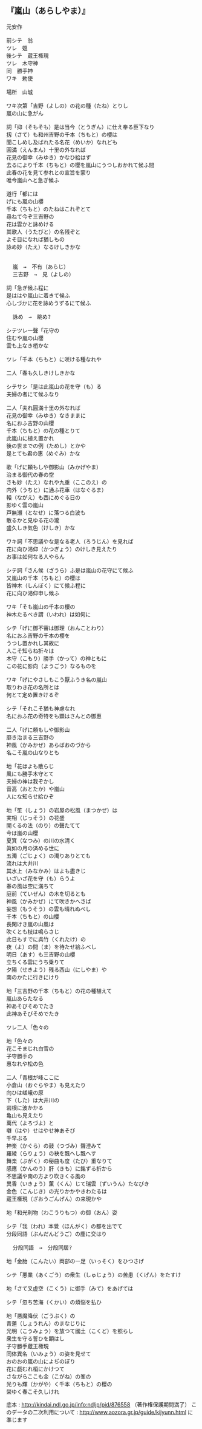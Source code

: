 『嵐山（あらしやま）』
---------------------

<pre>
元安作

前シテ　翁
ツレ　媼
後シテ　蔵王権現
ツレ　木守神
同　勝手神
ワキ　勅使

場所　山城

ワキ次第「吉野（よしの）の花の種（たね）とりし
嵐の山に急がん

詞「抑（そもそも）是は当今（とうぎん）に仕え奉る臣下なり
扨（さて）も和州吉野の千本（ちもと）の櫻は
聞こしめし及ばれたる名花（めいか）なれども
圓満（えんまん）十里の外なれば
花見の御幸（みゆき）かなひ給はず
去るにより千本（ちもと）の櫻を嵐山にうつしおかれて候ふ間
此春の花を見て参れとの宣旨を蒙り
唯今嵐山へと急ぎ候ふ

道行「都には
げにも嵐の山櫻
千本（ちもと）のたねはこれぞとて
尋ねて今ぞ三吉野の
花は雲かと詠めける
其歌人（うたびと）の名残ぞと
よそ目になれば猶しもの
詠め妙（たえ）なるけしきかな


  嵐　→　不有（あらじ）
  三吉野　→　見（よしの）

詞「急ぎ候ふ程に
是ははや嵐山に着きて候ふ
心しづかに花を詠めうずるにて候ふ

  詠め　→　眺め?

シテツレ一聲「花守の
住むや嵐の山櫻
雲も上なき梢かな

ツレ「千本（ちもと）に咲ける種なれや

二人「春も久しきけしきかな

シテサシ「是は此嵐山の花を守（も）る
夫婦の者にて候ふなり

二人「夫れ圓満十里の外なれば
花見の御幸（みゆき）なきままに
名におふ吉野の山櫻
千本（ちもと）の花の種とりて
此嵐山に植え置かれ
後の世までの例（ためし）とかや
是とても君の惠（めぐみ）かな

歌「げに頼もしや御影山（みかげやま）
治まる御代の春の空
さも妙（たえ）なれや九重（ここのえ）の
内外（うちと）に通ふ花車（はなぐるま）
轅（ながえ）も西にめぐる日の
影ゆく雲の嵐山
戸無瀬（となせ）に落つる白波も
散るかと見ゆる花の瀧
盛久しき気色（けしき）かな

ワキ詞「不思議やな是なる老人（ろうじん）を見れば
花に向ひ渇仰（かつぎょう）のけしき見えたり
お事は如何なる人やらん

シテ詞「さん候（ざうら）ふ是は嵐山の花守にて候ふ
又嵐山の千本（ちもと）の櫻は
皆神木（しんぼく）にて候ふ程に
花に向ひ渇仰申し候ふ

ワキ「そも嵐山の千本の櫻の
神木たるべき謂（いわれ）は如何に

シテ「げに御不審は御理（おんことわり）
名におふ吉野の千本の櫻を
うつし置かれし其故に
人こそ知らね折々は
木守（こもり）勝手（かって）の神ともに
この花に影向（ようごう）なるものを

ワキ「げにやさしもこう厭ふうき名の嵐山
取りわき花の名所とは
何とて定め置きけるぞ

シテ「それこそ猶も神慮なれ
名におふ花の奇特をも顕はさんとの御惠

二人「げに頼もしや御影山
靡き治まる三吉野の
神風（かみかぜ）あらばおのづから
名こそ嵐の山なりとも

地「花はよも散らじ
風にも勝手木守とて
夫婦の神は我ぞかし
音高（おとたか）や嵐山
人にな知らせ給ひぞ

地「笙（しょう）の岩屋の松風（まつかぜ）は
実相（じっそう）の花盛
開くるの法（のり）の聲たてて
今は嵐の山櫻
夏箕（なつみ）の川の水清く
眞如の月の済める世に
五濁（ごじょく）の濁りありとても
流れは大井川
其水上（みなかみ）はよも盡きじ
いざいざ花を守（も）らうよ
春の風は空に満ちて
庭前（ていぜん）の木を切るとも
神風（かみかぜ）にて吹きかへさば
妄想（もうそう）の雲も晴れぬべし
千本（ちもと）の山櫻
長閑けき嵐の山風は
吹くとも枝は鳴らさじ
此日もすでに呉竹（くれたけ）の
夜（よ）の間（ま）を待たせ給ふべし
明日（あす）も三吉野の山櫻
立ちくる雲にうち乗りて
夕陽（せきよう）残る西山（にしやま）や
南のかたに行きにけり

地「三吉野の千本（ちもと）の花の種植えて
嵐山あらたなる
神あそびそめでたき
此神あそびそめでたき

ツレ二人「色々の

地「色々の
花こそまじれ白雪の
子守勝手の
惠なれや松の色

二人「青根が峰ここに
小倉山（おぐらやま）も見えたり
向ひは嵯峨の原
下（した）は大井川の
岩根に波かかる
亀山も見えたり
萬代（よろづよ）と
囃（はや）せはやせ神あそび
千早ぶる
神楽（かぐら）の鼓（つづみ）聲澄みて
羅綾（らりょう）の袂を飄へし飄へす
舞楽（ぶがく）の秘曲も度（たび）重なりて
感應（かんのう）肝（きも）に銘ずる折から
不思議や南の方より吹きくる風の
異香（いきょう）薫（くん）じて瑞雲（ずいうん）たなびき
金色（こんじき）の光りかかやきわたるは
蔵王権現（ざおうごんげん）の来現かや

地「和光利物（わこうりもつ）の御（おん）姿

シテ「我（われ）本覺（ほんがく）の都を出でて
分段同語（ぶんだんどうご）の塵に交はり

  分段同語　→　分段同居?

地「金胎（こんたい）両部の一足（いっそく）をひつさげ

シテ「悪業（あくごう）の衆生（しゅじょう）の苦患（くげん）をたすけ

地「さて又虚空（こくう）に御手（みて）をあげては

シテ「忽ち苦海（くかい）の煩悩を払ひ

地「悪魔降伏（ごうぶく）の
青蓮（しょうれん）のまなじりに
光明（こうみょう）を放つて國土（こくど）を照らし
衆生を守る誓ひを顕はし
子守勝手蔵王権現
同体異名（いみょう）の姿を見せて
おのおの嵐の山によぢのぼり
花に戯むれ梢にかけつて
さながらここも金（こがね）の峯の
光りも輝（かがや）く千本（ちもと）の櫻の
榮ゆく春こそ久しけれ
</pre>

底本 : http://kindai.ndl.go.jp/info:ndljp/pid/876558 （著作権保護期間満了）
このデータの二次利用について : http://www.aozora.gr.jp/guide/kijyunn.html に準じます

